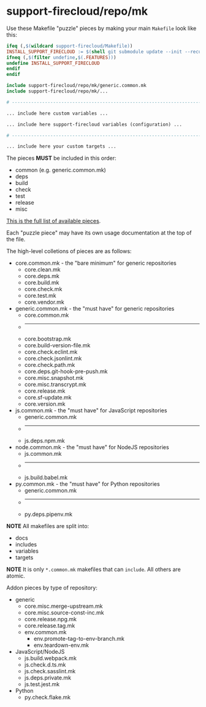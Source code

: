 # support-firecloud/repo/mk

Use these Makefile "puzzle" pieces by making your main `Makefile` look like this:

```Makefile
ifeq (,$(wildcard support-firecloud/Makefile))
INSTALL_SUPPORT_FIRECLOUD := $(shell git submodule update --init --recursive support-firecloud)
ifneq (,$(filter undefine,$(.FEATURES)))
undefine INSTALL_SUPPORT_FIRECLOUD
endif
endif

include support-firecloud/repo/mk/generic.common.mk
include support-firecloud/repo/mk/...

# ------------------------------------------------------------------------------

... include here custom variables ...

... include here support-firecloud variables (configuration) ...

# ------------------------------------------------------------------------------

... include here your custom targets ...

```

The pieces **MUST** be included in this order:

* common (e.g. generic.common.mk)
* deps
* build
* check
* test
* release
* misc

[This is the full list of available pieces](./).

Each "puzzle piece" may have its own usage documentation at the top of the file.

The high-level colletions of pieces are as follows:

* core.common.mk - the "bare minimum" for generic repositories
  * core.clean.mk
  * core.deps.mk
  * core.build.mk
  * core.check.mk
  * core.test.mk
  * core.vendor.mk
* generic.common.mk - the "must have" for generic repositories
  * core.common.mk
  * ---
  * core.bootstrap.mk
  * core.build-version-file.mk
  * core.check.eclint.mk
  * core.check.jsonlint.mk
  * core.check.path.mk
  * core.deps.git-hook-pre-push.mk
  * core.misc.snapshot.mk
  * core.misc.transcrypt.mk
  * core.release.mk
  * core.sf-update.mk
  * core.version.mk
* js.common.mk - the "must have" for JavaScript repositories
  * generic.common.mk
  * ---
  * js.deps.npm.mk
* node.common.mk - the "must have" for NodeJS repositories
  * js.common.mk
  * ---
  * js.build.babel.mk
* py.common.mk - the "must have" for Python repositories
  * generic.common.mk
  * ---
  * py.deps.pipenv.mk

**NOTE** All makefiles are split into:

* docs
* includes
* variables
* targets

**NOTE** It is only `*.common.mk` makefiles that can `include`. All others are atomic.

Addon pieces by type of repository:
* generic
  * core.misc.merge-upstream.mk
  * core.misc.source-const-inc.mk
  * core.release.npg.mk
  * core.release.tag.mk
  * env.common.mk
    * env.promote-tag-to-env-branch.mk
    * env.teardown-env.mk
* JavaScript/NodeJS
  * js.build.webpack.mk
  * js.check.d.ts.mk
  * js.check.sasslint.mk
  * js.deps.private.mk
  * js.test.jest.mk
* Python
  * py.check.flake.mk

